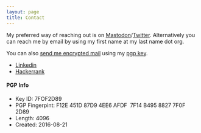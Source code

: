 ```yaml
---
layout: page
title: Contact
---
```


My preferred way of reaching out is on [Mastodon](https://mastodon.ie/@dueyfinster)/[Twitter](https://twitter.com/dueyfinster). Alternatively you can reach me by email by using my first name at my last name dot org.


You can also [send me encrypted mail][xmail] using my [pgp key][pgp].

* [Linkedin](https://www.linkedin.com/in/neilgrogan)
* [Hackerrank](https://www.hackerrank.com/dueyfinster)


#### PGP Info 
* Key ID: 7FOF2D89
* PGP Fingerpint: F12E 451D 87D9 4EE6 AFDF  7F14 B495 8827 7F0F 2D89
* Length: 4096
* Created: 2016-08-21

[xmail]: mailto:dueyfinster@protonmail.com
[pgp]: /contact/pgp_public_dueyfinster.txt

